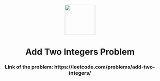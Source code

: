 <p align="center">
  <img align="center" width="100" src="https://cdn.iconscout.com/icon/free/png-256/leetcode-3521542-2944960.png" />

  <h1 align="center">Add Two Integers Problem</h1>
</p>

<h3 align="center">Link of the problem: https://leetcode.com/problems/add-two-integers/</h3>
